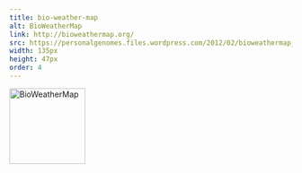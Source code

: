 ```yaml
---
title: bio-weather-map
alt: BioWeatherMap
link: http://bioweathermap.org/
src: https://personalgenomes.files.wordpress.com/2012/02/bioweathermap_logo_135.jpg
width: 135px
height: 47px
order: 4
---
```



<a href="http://bioweathermap.org/"><img width="135" height="47" src="https://personalgenomes.files.wordpress.com/2012/02/bioweathermap_logo_135.jpg" class="image wp-image-54 alignnone attachment-full size-full" alt="BioWeatherMap" style="max-width: 100%; height: auto;" data-attachment-id="54" data-permalink="https://personalgenomes.wordpress.com/bioweathermap_logo_135/" data-orig-file="https://personalgenomes.files.wordpress.com/2012/02/bioweathermap_logo_135.jpg" data-orig-size="135,47" data-comments-opened="1" data-image-meta="{&quot;aperture&quot;:&quot;0&quot;,&quot;credit&quot;:&quot;&quot;,&quot;camera&quot;:&quot;&quot;,&quot;caption&quot;:&quot;&quot;,&quot;created_timestamp&quot;:&quot;0&quot;,&quot;copyright&quot;:&quot;&quot;,&quot;focal_length&quot;:&quot;0&quot;,&quot;iso&quot;:&quot;0&quot;,&quot;shutter_speed&quot;:&quot;0&quot;,&quot;title&quot;:&quot;&quot;}" data-image-title="bioweathermap_logo_135" data-image-description="" data-medium-file="https://personalgenomes.files.wordpress.com/2012/02/bioweathermap_logo_135.jpg?w=135" data-large-file="https://personalgenomes.files.wordpress.com/2012/02/bioweathermap_logo_135.jpg?w=135" scale="0"></a>
